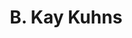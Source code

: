 ---
title: "B. Kay Kuhns"
presenter_id: kay_kuhns
layout: member_all_publications
permalink: /member_full_publications/:presenter_id/
---